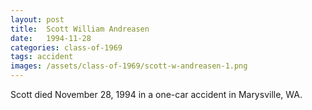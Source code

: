 ```yaml
---
layout: post
title:  Scott William Andreasen
date:   1994-11-28
categories: class-of-1969
tags: accident
images: /assets/class-of-1969/scott-w-andreasen-1.png
---
```

Scott died November 28, 1994 in a one-car accident in Marysville, WA.
